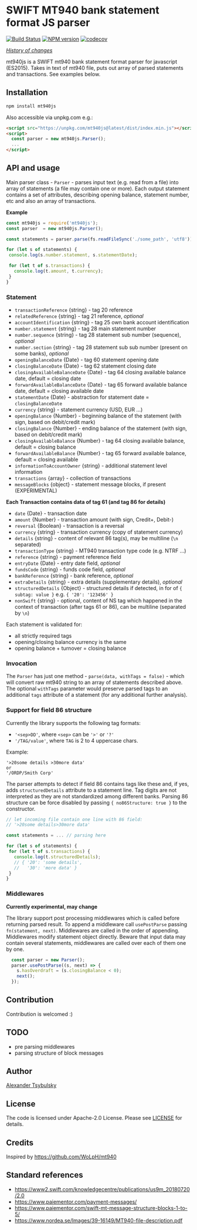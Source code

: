 # SWIFT MT940 bank statement format JS parser

[![Build Status](https://travis-ci.org/a-fas/mt940js.svg?branch=master)](https://travis-ci.org/a-fas/mt940js)
[![NPM version](https://badge.fury.io/js/mt940js.svg)](https://badge.fury.io/js/mt940js)
[![codecov](https://codecov.io/gh/a-fas/mt940js/branch/master/graph/badge.svg)](https://codecov.io/gh/a-fas/mt940js)

*[History of changes](/changelog.txt)*  

mt940js is a SWIFT mt940 bank statement format parser for javascript (ES2015). Takes in text of mt940 file, puts out array of parsed statements and transactions.
See examples below.

## Installation

```bash
npm install mt940js
```

Also accessible via unpkg.com e.g.:

```html
<script src="https://unpkg.com/mt940js@latest/dist/index.min.js"></script>
<script>
  const parser = new mt940js.Parser();
  ...
</script>
```

## API and usage

Main parser class - `Parser` - parses input text (e.g. read from a file) into array of statements (a file may contain one or more). Each output statement contains a set of attributes, describing opening balance, statement number, etc and also an array of transactions.

**Example**

```javascript
const mt940js = require('mt940js');
const parser  = new mt940js.Parser();

const statements = parser.parse(fs.readFileSync('./some_path', 'utf8'));

for (let s of statements) {
 console.log(s.number.statement, s.statementDate);

 for (let t of s.transactions) {
   console.log(t.amount, t.currency);
 }
}
```

### Statement

-  `transactionReference` {string} - tag 20 reference
-  `relatedReference` {string} - tag 21 reference, *optional*
-  `accountIdentification` {string} - tag 25 own bank account identification
-  `number.statement` {string} - tag 28 main statement number
-  `number.sequence` {string} - tag 28 statement sub number (sequence), *optional*
-  `number.section` {string} - tag 28 statement sub sub number (present on some banks), *optional*
-  `openingBalanceDate` {Date} - tag 60 statement opening date
-  `closingBalanceDate` {Date} - tag 62 statement closing date
-  `closingAvailableBalanceDate` {Date} - tag 64 closing available balance date, default = closing date
-  `forwardAvailableBalanceDate` {Date} - tag 65 forward available balance date, default = closing available date
-  `statementDate` {Date} - abstraction for statement date = `closingBalanceDate`
-  `currency` {string} - statement currency (USD, EUR ...)
-  `openingBalance` {Number} - beginning balance of the statement (with sign, based on debit/credit mark)
-  `closingBalance` {Number} - ending balance of the statement (with sign, based on debit/credit mark)
-  `closingAvailableBalance` {Number} - tag 64 closing available balance, default = closing balance
-  `forwardAvailableBalance` {Number} - tag 65 forward available balance, default = closing available
-  `informationToAccountOwner` {string} - additional statement level information
-  `transactions` {array}  - collection of transactions
-  `messageBlocks` {object} - statement message blocks, if present (EXPERIMENTAL)
 
**Each Transaction contains data of tag 61 (and tag 86 for details)**

- `date` {Date} - transaction date
- `amount` {Number} - transaction amount (with sign, Credit+, Debit-)
- `reversal` {Boolean} - transaction is a reversal
- `currency` {string} - transaction currency (copy of statement currency)
- `details` {string} - content of relevant 86 tag(s), may be multiline (`\n` separated)
- `transactionType` {string} - MT940 transaction type code (e.g. NTRF ...)
- `reference` {string} - payment reference field
- `entryDate` {Date} - entry date field, *optional*
- `fundsCode` {string} - funds code field, *optional*
- `bankReference` {string} - bank reference, *optional*
- `extraDetails` {string} - extra details (supplementary details), *optional*
- `structuredDetails` {Object} - structured details if detected, in for of `{ subtag: value }` e.g. `{ '20': '123456' }`
- `nonSwift` {string} - optional, content of NS tag which happened in the context of transaction (after tags 61 or 86), can be multiline (separated by `\n`)

Each statement is validated for: 

- all strictly required tags
- opening/closing balance currency is the same
- opening balance + turnover = closing balance

### Invocation

The `Parser` has just one method - `parse(data, withTags = false)` - which will convert raw mt940 string to an array of statements described above. The optional `withTags` parameter would preserve parsed tags to an additional `tags` attribute of a statement (for any additional further analysis).

### Support for field 86 structure

Currently the library supports the following tag formats:
- `'<sep>DD'`, where `<sep>` can be `'>'` or `'?'`
- `'/TAG/value'`, where `TAG` is 2 to 4 uppercase chars.

Example:

```
'>20some details >30more data'
or
'/ORDP/Smith Corp'
``` 

The parser attempts to detect if field 86 contains tags like these and, if yes, adds `structuredDetails` attribute to a statement line. Tag digits are not interpreted as they are not standardized among different banks. Parsing 86 structure can be force disabled by passing `{ no86Structure: true }` to the constructor.

```javascript
// let incoming file contain one line with 86 field:
// '>20some details>30more data'

const statements = ... // parsing here

for (let s of statements) {
 for (let t of s.transactions) {
   console.log(t.structuredDetails);
   // { '20': 'some details',
   //   '30': 'more data' }
 }
}
```

### Middlewares

**Currently experimental, may change**

The library support post processing middlewares which is called before returning parsed result. To append a middleware call `usePostParse` passing `fn(statement, next)`. Middlewares are called in the order of appending. Middlewares modify statement object directly. Beware that input data may contain several statements, middlewares are called over each of them one by one.

```javascript
  const parser = new Parser();
  parser.usePostParse((s, next) => {
    s.hasOverdraft = (s.closingBalance < 0);
    next();
  });
```

## Contribution
Contribution is welcomed :)

## TODO
- pre parsing middlewares
- parsing structure of block messages

## Author
[Alexander Tsybulsky](https://github.com/a-fas)

## License
The code is licensed under Apache-2.0 License. Please see [LICENSE](/LICENSE) for details.

## Credits
Inspired by https://github.com/WoLpH/mt940

## Standard references
- https://www2.swift.com/knowledgecentre/publications/us9m_20180720/2.0
- https://www.paiementor.com/payment-messages/
- https://www.paiementor.com/swift-mt-message-structure-blocks-1-to-5/
- https://www.nordea.se/Images/39-16149/MT940-file-description.pdf
